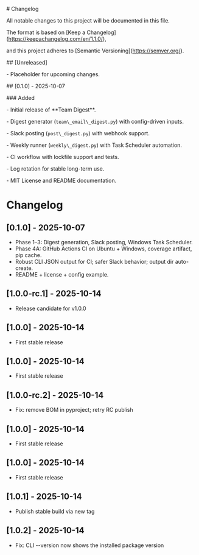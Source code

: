 \# Changelog

All notable changes to this project will be documented in this file.



The format is based on \[Keep a Changelog](https://keepachangelog.com/en/1.1.0/),

and this project adheres to \[Semantic Versioning](https://semver.org/).



\## \[Unreleased]

\- Placeholder for upcoming changes.



\## \[0.1.0] - 2025-10-07

\### Added

\- Initial release of \*\*Team Digest\*\*.

\- Digest generator (`team\_email\_digest.py`) with config-driven inputs.

\- Slack posting (`post\_digest.py`) with webhook support.

\- Weekly runner (`weekly\_digest.py`) with Task Scheduler automation.

\- CI workflow with lockfile support and tests.

\- Log rotation for stable long-term use.

\- MIT License and README documentation.

# Changelog

## [0.1.0] - 2025-10-07
- Phase 1–3: Digest generation, Slack posting, Windows Task Scheduler.
- Phase 4A: GitHub Actions CI on Ubuntu + Windows, coverage artifact, pip cache.
- Robust CLI JSON output for CI; safer Slack behavior; output dir auto-create.
- README + license + config example.




## [1.0.0-rc.1] - 2025-10-14
- Release candidate for v1.0.0

## [1.0.0] - 2025-10-14
- First stable release

## [1.0.0] - 2025-10-14
- First stable release

## [1.0.0-rc.2] - 2025-10-14
- Fix: remove BOM in pyproject; retry RC publish

## [1.0.0] - 2025-10-14
- First stable release

## [1.0.0] - 2025-10-14
- First stable release

## [1.0.1] - 2025-10-14
- Publish stable build via new tag

## [1.0.2] - 2025-10-14
- Fix: CLI --version now shows the installed package version
